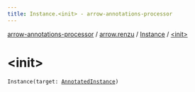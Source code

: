 ```yaml
---
title: Instance.<init> - arrow-annotations-processor
---
```


[arrow-annotations-processor](../../index.html) / [arrow.renzu](../index.html) / [Instance](index.html) / [&lt;init&gt;](./-init-.html)

# &lt;init&gt;

`Instance(target: `[`AnnotatedInstance`](../../arrow.instances/-annotated-instance/index.html)`)`